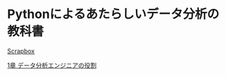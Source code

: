 # Pythonによるあたらしいデータ分析の教科書
  
[Scrapbox](https://scrapbox.io/InoueStudying/Python%E3%81%AB%E3%82%88%E3%82%8B%E3%81%82%E3%81%9F%E3%82%89%E3%81%97%E3%81%84%E3%83%87%E3%83%BC%E3%82%BF%E5%88%86%E6%9E%90%E3%81%AE%E6%95%99%E7%A7%91%E6%9B%B8)  
  
[1章 データ分析エンジニアの役割](Chapter1)  